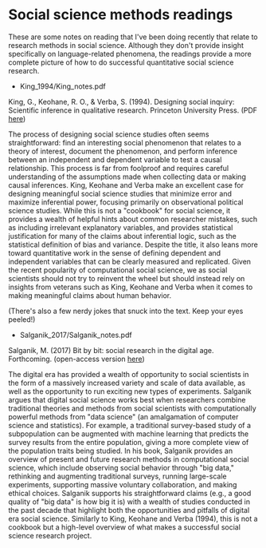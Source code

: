# Social science methods readings
These are some notes on reading that I've been doing recently that relate to research methods in social science. Although they don't provide insight specifically on language-related phenomena, the readings provide a more complete picture of how to do successful quantitative social science research.

- King_1994/King_notes.pdf

King, G., Keohane, R. O., & Verba, S. (1994). Designing social inquiry: Scientific inference in qualitative research. Princeton University Press. (PDF [here](https://sites.duke.edu/niou/files/2014/06/king94book.pdf))

The process of designing social science studies often seems straightforward: find an interesting social phenomenon that relates to a theory of interest, document the phenomenon, and perform inference between an independent and dependent variable to test a causal relationship. This process is far from foolproof and requires careful understanding of the assumptions made when collecting data or making causal inferences. King, Keohane and Verba make an excellent case for designing meaningful social science studies that minimize error and maximize inferential power, focusing primarily on observational political science studies. While this is not a "cookbook" for social science, it provides a wealth of helpful hints about common researcher mistakes, such as including irrelevant explanatory variables, and provides statistical justification for many of the claims about inferential logic, such as the statistical definition of bias and variance. Despite the title, it also leans more toward quantitative work in the sense of defining dependent and independent variables that can be clearly measured and replicated. Given the recent popularity of computational social science, we as social scientists should not try to reinvent the wheel but should instead rely on insights from veterans such as King, Keohane and Verba when it comes to making meaningful claims about human behavior. 

(There's also a few nerdy jokes that snuck into the text. Keep your eyes peeled!)

- Salganik_2017/Salganik_notes.pdf

Salganik, M. (2017) Bit by bit: social research in the digital age. Forthcoming. (open-access version [here](http://www.bitbybitbook.com/))

The digital era has provided a wealth of opportunity to social scientists in the form of a massively increased variety and scale of data available, as well as the opportunity to run exciting new types of experiments. Salganik argues that digital social science works best when researchers combine traditional theories and methods from social scientists with computationally powerful methods from "data science" (an amalgamation of computer science and statistics). For example, a traditional survey-based study of a subpopulation can be augmented with machine learning that predicts the survey results from the entire population, giving a more complete view of the population traits being studied. In his book, Salganik provides an overview of present and future research methods in computational social science, which include observing social behavior through "big data," rethinking and augmenting traditional surveys, running large-scale experiments, supporting massive voluntary collaboration, and making ethical choices. Salganik supports his straightforward claims (e.g., a good quality of "big data" is how big it is) with a wealth of studies conducted in the past decade that highlight both the opportunities and pitfalls of digital era social science. Similarly to King, Keohane and Verba (1994), this is not a cookbook but a high-level overview of what makes a successful social science research project.